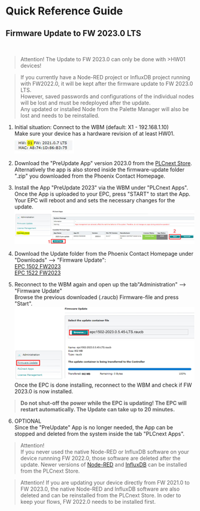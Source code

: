 # Quick Reference Guide<br>

## Firmware Update to FW 2023.0 LTS
<br>

>Attention! The Update to FW 2023.0 can only be done with >HW01 devices! <br>

>If you currently have a Node-RED project or InfluxDB project running with FW2022.0, it will be kept after the firmware update to FW 2023.0 LTS. <br> 
However, saved passwords and configurations of the individual nodes will be lost and must be redeployed after the update. <br> Any updated or installed Node from the Palette Manager will also be lost and needs to be reinstalled.

1. Initial situation: Connect to the WBM (default: X1 - 192.168.1.10) <br>
Make sure your device has a hardware revision of at least HW01. <br>
![HW_RevWBM](/FW_2022/images/Update_Ausgangslage.JPG) <br>

2. Download the "PreUpdate App" version 2023.0 from the [PLCnext Store](https://www.plcnextstore.com/eu/app/1564). Alternatively the app is also stored inside the firmware-update folder ".zip" you downloaded from the Phoenix Contact Homepage. <br>
   
3. Install the App "PreUpdate 2023" via the WBM under "PLCnext Apps". <br>
Once the App is uploaded to your EPC, press "START" to start the App. <br>
Your EPC will reboot and and sets the necessary changes for the update. <BR>
![UpdateWBM](/FW_2023/images/Pre-Update_App2023.jpg) <br>

4. Download the Update folder from the Phoenix Contact Homepage under "Downloads" --> "Firmware Update": <br> [EPC 1502 FW2023](https://www.phoenixcontact.com/product/1185416) <br>
[EPC 1522 FW2023](https://www.phoenixcontact.com/product/1185423) <BR>



5. Reconnect to the WBM again and open up the tab"Administration" --> "Firmware Update" <br>
Browse the previous downloaded (.raucb) Firmware-file and press "Start". <br>
![Update_Firmware](/FW_2023/images/Update_Firmware23.jpg) <br>
Once the EPC is done installing, reconnect to the WBM and check if FW 2023.0 is now installed. <br>

> **Do not shut-off the power while the EPC is updating! The EPC will restart automatically. The Update can take up to 20 minutes.**

6. OPTIONAL <br>
Since the "PreUpdate" App is no longer needed, the App can be stopped and deleted from the system inside the tab "PLCnext Apps". 



> Attention! <br>If you never used the native Node-RED or InfluxDB software on your device runnning FW 2022.0, those software are deleted after the update. Newer versions of [Node-RED](https://www.plcnextstore.com/permalinks/apps/latest/60002172000676) and [InfluxDB](https://www.plcnextstore.com/permalinks/apps/latest/60002172000677) can be installed from the PLCnext Store. <br>

>Attention! 
If you are updating your device directly from FW 2021.0 to FW 2023.0,
the native Node-RED and InfluxDB software are also deleted and can be reinstalled from the PLCnext Store. In oder to keep your flows, FW 2022.0 needs to be installed first.
